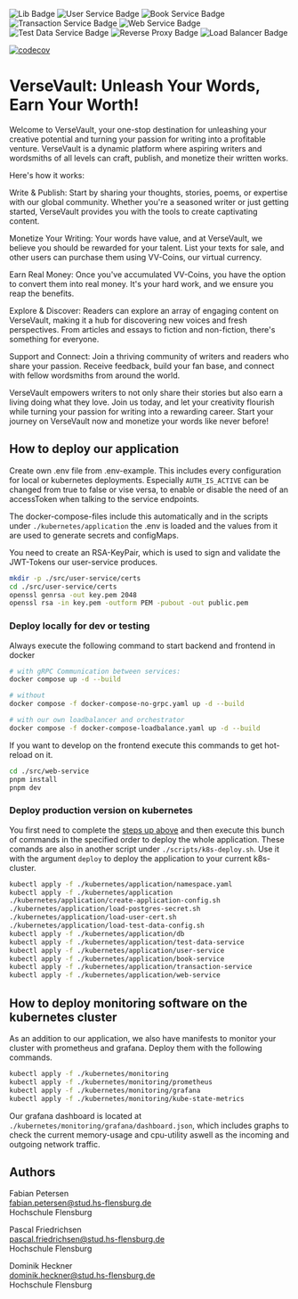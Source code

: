 ![Lib Badge](https://github.com/akatranlp/hsfl-master-ai-cloud-engineering/actions/workflows/lib-test.yml/badge.svg)
![User Service Badge](https://github.com/akatranlp/hsfl-master-ai-cloud-engineering/actions/workflows/user-service-test.yml/badge.svg)
![Book Service Badge](https://github.com/akatranlp/hsfl-master-ai-cloud-engineering/actions/workflows/book-service-test.yml/badge.svg)
![Transaction Service Badge](https://github.com/akatranlp/hsfl-master-ai-cloud-engineering/actions/workflows/transaction-service-test.yml/badge.svg)
![Web Service Badge](https://github.com/akatranlp/hsfl-master-ai-cloud-engineering/actions/workflows/web-service-test.yml/badge.svg)
![Test Data Service Badge](https://github.com/akatranlp/hsfl-master-ai-cloud-engineering/actions/workflows/test-data-service-test.yml/badge.svg)
![Reverse Proxy Badge](https://github.com/akatranlp/hsfl-master-ai-cloud-engineering/actions/workflows/reverse-proxy-test.yml/badge.svg)
![Load Balancer Badge](https://github.com/akatranlp/hsfl-master-ai-cloud-engineering/actions/workflows/load-balancer-test.yml/badge.svg)

[![codecov](https://codecov.io/gh/akatranlp/hsfl-master-ai-cloud-engineering/graph/badge.svg?token=UMTYYPZ8TM)](https://codecov.io/gh/akatranlp/hsfl-master-ai-cloud-engineering)

# VerseVault: Unleash Your Words, Earn Your Worth!

Welcome to VerseVault, your one-stop destination for unleashing your creative potential and turning your passion for writing into a profitable venture. VerseVault is a dynamic platform where aspiring writers and wordsmiths of all levels can craft, publish, and monetize their written works.

Here's how it works:

Write & Publish: Start by sharing your thoughts, stories, poems, or expertise with our global community. Whether you're a seasoned writer or just getting started, VerseVault provides you with the tools to create captivating content.

Monetize Your Writing: Your words have value, and at VerseVault, we believe you should be rewarded for your talent. List your texts for sale, and other users can purchase them using VV-Coins, our virtual currency.

Earn Real Money: Once you've accumulated VV-Coins, you have the option to convert them into real money. It's your hard work, and we ensure you reap the benefits.

Explore & Discover: Readers can explore an array of engaging content on VerseVault, making it a hub for discovering new voices and fresh perspectives. From articles and essays to fiction and non-fiction, there's something for everyone.

Support and Connect: Join a thriving community of writers and readers who share your passion. Receive feedback, build your fan base, and connect with fellow wordsmiths from around the world.

VerseVault empowers writers to not only share their stories but also earn a living doing what they love. Join us today, and let your creativity flourish while turning your passion for writing into a rewarding career. Start your journey on VerseVault now and monetize your words like never before!

## How to deploy our application

Create own .env file from .env-example. This includes every configuration for local or kubernetes deployments.
Especially `AUTH_IS_ACTIVE` can be changed from true to false or vise versa, to enable or disable the need of an accessToken when talking to the service endpoints.

The docker-compose-files include this automatically and in the scripts under `./kubernetes/application` the .env is loaded and the values from it are used to generate secrets and configMaps.

You need to create an RSA-KeyPair, which is used to sign and validate the JWT-Tokens our user-service produces.

```bash
mkdir -p ./src/user-service/certs
cd ./src/user-service/certs
openssl genrsa -out key.pem 2048
openssl rsa -in key.pem -outform PEM -pubout -out public.pem
```

### Deploy locally for dev or testing

Always execute the following command to start backend and frontend in docker

```bash
# with gRPC Communication between services:
docker compose up -d --build

# without
docker compose -f docker-compose-no-grpc.yaml up -d --build

# with our own loadbalancer and orchestrator
docker compose -f docker-compose-loadbalance.yaml up -d --build
```

If you want to develop on the frontend execute this commands to get hot-reload on it.

```bash
cd ./src/web-service
pnpm install
pnpm dev
```

### Deploy production version on kubernetes

You first need to complete the [steps up above](#how-to-deploy-our-application) and then execute this bunch of commands in the specified order to deploy the whole application. These comands are also in another script under
`./scripts/k8s-deploy.sh`. Use it with the argument `deploy` to deploy the application to your current k8s-cluster.

```bash
kubectl apply -f ./kubernetes/application/namespace.yaml
kubectl apply -f ./kubernetes/application
./kubernetes/application/create-application-config.sh
./kubernetes/application/load-postgres-secret.sh
./kubernetes/application/load-user-cert.sh
./kubernetes/application/load-test-data-config.sh
kubectl apply -f ./kubernetes/application/db
kubectl apply -f ./kubernetes/application/test-data-service
kubectl apply -f ./kubernetes/application/user-service
kubectl apply -f ./kubernetes/application/book-service
kubectl apply -f ./kubernetes/application/transaction-service
kubectl apply -f ./kubernetes/application/web-service
```

## How to deploy monitoring software on the kubernetes cluster

As an addition to our application, we also have manifests to monitor your cluster with prometheus and grafana.
Deploy them with the following commands.

```bash
kubectl apply -f ./kubernetes/monitoring
kubectl apply -f ./kubernetes/monitoring/prometheus
kubectl apply -f ./kubernetes/monitoring/grafana
kubectl apply -f ./kubernetes/monitoring/kube-state-metrics
```

Our grafana dashboard is located at `./kubernetes/monitoring/grafana/dashboard.json`, which includes graphs to check the current memory-usage and cpu-utility aswell as the incoming and outgoing network traffic.

## Authors

Fabian Petersen\
fabian.petersen@stud.hs-flensburg.de\
Hochschule Flensburg

Pascal Friedrichsen\
pascal.friedrichsen@stud.hs-flensburg.de\
Hochschule Flensburg

Dominik Heckner\
dominik.heckner@stud.hs-flensburg.de\
Hochschule Flensburg
